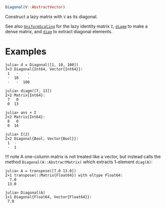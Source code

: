 ```julia
Diagonal(V::AbstractVector)
```

Construct a lazy matrix with `V` as its diagonal.

See also [`UniformScaling`](@ref) for the lazy identity matrix `I`, [`diagm`](@ref) to make a dense matrix, and [`diag`](@ref) to extract diagonal elements.

# Examples

```jldoctest
julia> d = Diagonal([1, 10, 100])
3×3 Diagonal{Int64, Vector{Int64}}:
 1   ⋅    ⋅
 ⋅  10    ⋅
 ⋅   ⋅  100

julia> diagm([7, 13])
2×2 Matrix{Int64}:
 7   0
 0  13

julia> ans + I
2×2 Matrix{Int64}:
 8   0
 0  14

julia> I(2)
2×2 Diagonal{Bool, Vector{Bool}}:
 1  ⋅
 ⋅  1
```

!!! note
    A one-column matrix is not treated like a vector, but instead calls the method `Diagonal(A::AbstractMatrix)` which extracts 1-element `diag(A)`:


```jldoctest
julia> A = transpose([7.0 13.0])
2×1 transpose(::Matrix{Float64}) with eltype Float64:
  7.0
 13.0

julia> Diagonal(A)
1×1 Diagonal{Float64, Vector{Float64}}:
 7.0
```
